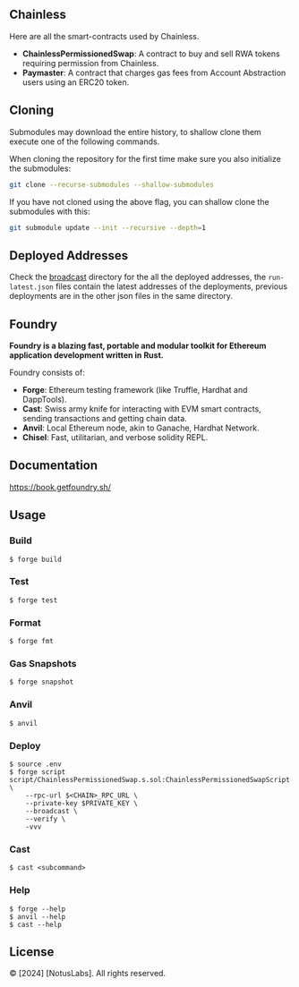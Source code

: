 ## Chainless

Here are all the smart-contracts used by Chainless.

- **ChainlessPermissionedSwap**: A contract to buy and sell RWA tokens requiring permission from Chainless.
- **Paymaster**: A contract that charges gas fees from Account Abstraction users using an ERC20 token.

## Cloning

Submodules may download the entire history, to shallow clone them execute one of the following commands.

When cloning the repository for the first time make sure you also initialize the submodules:
```sh
git clone --recurse-submodules --shallow-submodules
```

If you have not cloned using the above flag, you can shallow clone the submodules with this:
```sh
git submodule update --init --recursive --depth=1
```

## Deployed Addresses

Check the [broadcast](/notuslabs/chainless-contracts/tree/master/broadcast) directory for the all the deployed
addresses, the `run-latest.json` files contain the latest addresses of the deployments, previous deployments are in the
other json files in the same directory.

## Foundry

**Foundry is a blazing fast, portable and modular toolkit for Ethereum application development written in Rust.**

Foundry consists of:

-   **Forge**: Ethereum testing framework (like Truffle, Hardhat and DappTools).
-   **Cast**: Swiss army knife for interacting with EVM smart contracts, sending transactions and getting chain data.
-   **Anvil**: Local Ethereum node, akin to Ganache, Hardhat Network.
-   **Chisel**: Fast, utilitarian, and verbose solidity REPL.

## Documentation

https://book.getfoundry.sh/

## Usage

### Build

```shell
$ forge build
```

### Test

```shell
$ forge test
```

### Format

```shell
$ forge fmt
```

### Gas Snapshots

```shell
$ forge snapshot
```

### Anvil

```shell
$ anvil
```

### Deploy

```shell
$ source .env
$ forge script script/ChainlessPermissionedSwap.s.sol:ChainlessPermissionedSwapScript \
    --rpc-url $<CHAIN>_RPC_URL \
    --private-key $PRIVATE_KEY \
    --broadcast \
    --verify \
    -vvv
```

### Cast

```shell
$ cast <subcommand>
```

### Help

```shell
$ forge --help
$ anvil --help
$ cast --help
```

## License

© [2024] [NotusLabs]. All rights reserved.
